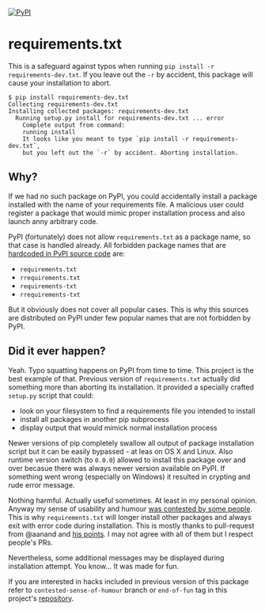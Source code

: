 [![PyPI](https://img.shields.io/badge/downloads-enough-ff69b4.svg)]()

# requirements.txt

This is a safeguard against typos when running `pip install -r requirements-dev.txt`.
If you leave out the `-r` by accident, this package will cause your installation
to abort.

    $ pip install requirements-dev.txt
    Collecting requirements-dev.txt
    Installing collected packages: requirements-dev.txt
      Running setup.py install for requirements-dev.txt ... error
        Complete output from command:
        running install
        It looks like you meant to type `pip install -r requirements-dev.txt`,
        but you left out the `-r` by accident. Aborting installation.


## Why?

If we had no such package on PyPI, you could accidentally install a package 
installed with the name of your requirements file. A malicious user could
register a package that would mimic proper installation process and also
launch anny arbitrary code.


PyPI (fortunately) does not allow `requirements.txt` as a package name, so that
case is handled already. All forbidden package names that are 
[hardcoded in PyPI source code](https://bitbucket.org/pypa/pypi/src/76e6e7117e388fa6748d2410576c12e09d875318/webui.py?fileviewer=file-view-default#webui.py-2297)
are:

* `requirements.txt`
* `rrequirements.txt`
* `requirements-txt`
* `rrequirements-txt`

But it obviously does not cover all popular cases. This is why this sources
are distributed on PyPI under few popular names that are not forbidden by PyPI.


## Did it ever happen?

Yeah. Typo squatting happens on PyPI from time to time. This project is the
best example of that. Previous version of `requirements.txt` actually did
something more than aborting its installation. It provided a specially
crafted `setup.py` script that could:

* look on your filesystem to find a requirements file you intended to install
* install all packages in another pip subprocess
* display output that would mimick normal installation process

Newer versions of pip completely swallow all output of package installation
script but it can be easily bypassed - at leas on OS X and Linux. Also runtime
version switch (to `0.0.0`) allowed to install this package over and over
becasue there was always newer version available on PyPI. If something went
wrong (especially on Windows) it resulted in crypting and rude error message.

Nothing harmful. Actually useful sometimes. At least in my personal opinion. 
Anyway my sense of usability and humour 
[was contested by some people](https://github.com/pylola/requirements.txt/issues/1).
This is why `requirements.txt` will longer install other packages and always
exit with error code during installation. This is mostly thanks to pull-request
from @aanand and [his points](https://github.com/pylola/requirements.txt/pull/2).
I may not agree with all of them but I respect people's PRs.

Nevertheless, some additional messages may be displayed during installation 
attempt. You know... It was made for fun.

If you are interested in hacks included in previous version of this package
refer to `contested-sense-of-humour` branch or `end-of-fun` tag in this 
project's [repository](https://github.com/pylola/requirements.txt).
